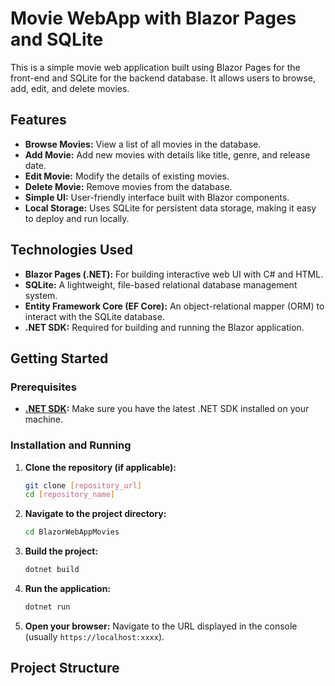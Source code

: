 # Movie WebApp with Blazor Pages and SQLite

This is a simple movie web application built using Blazor Pages for the front-end and SQLite for the backend database. It allows users to browse, add, edit, and delete movies.

## Features

* **Browse Movies:** View a list of all movies in the database.
* **Add Movie:** Add new movies with details like title, genre, and release date.
* **Edit Movie:** Modify the details of existing movies.
* **Delete Movie:** Remove movies from the database.
* **Simple UI:** User-friendly interface built with Blazor components.
* **Local Storage:** Uses SQLite for persistent data storage, making it easy to deploy and run locally.

## Technologies Used

* **Blazor Pages (.NET):** For building interactive web UI with C# and HTML.
* **SQLite:** A lightweight, file-based relational database management system.
* **Entity Framework Core (EF Core):** An object-relational mapper (ORM) to interact with the SQLite database.
* **.NET SDK:** Required for building and running the Blazor application.

## Getting Started

### Prerequisites

* **[.NET SDK](https://dotnet.microsoft.com/download):** Make sure you have the latest .NET SDK installed on your machine.

### Installation and Running

1.  **Clone the repository (if applicable):**
    ```bash
    git clone [repository_url]
    cd [repository_name]
    ```

2.  **Navigate to the project directory:**
    ```bash
    cd BlazorWebAppMovies
    ```

3.  **Build the project:**
    ```bash
    dotnet build
    ```

4.  **Run the application:**
    ```bash
    dotnet run
    ```

5.  **Open your browser:** Navigate to the URL displayed in the console (usually `https://localhost:xxxx`).

## Project Structure
